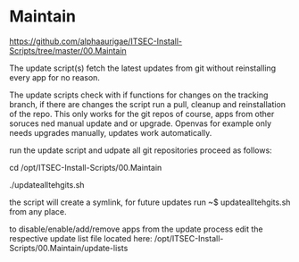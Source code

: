 # Maintain 

https://github.com/alphaaurigae/ITSEC-Install-Scripts/tree/master/00.Maintain

The update script(s) fetch the latest updates from git without reinstalling every app for no reason.


The update scripts check with if functions for changes on the tracking branch, if there are changes the script run a pull, cleanup and reinstallation of the repo.
This only works for the git repos of course, apps from other soruces ned manual update and or upgrade. Openvas for example only needs upgrades manually, updates work automatically.

run the update script and udpate all git repositories proceed as follows:



cd /opt/ITSEC-Install-Scripts/00.Maintain

./updatealltehgits.sh



the script will create a symlink, for future updates run
~$ updatealltehgits.sh from any place.

to disable/enable/add/remove apps from the update process edit the respective update list file located here:
/opt/ITSEC-Install-Scripts/00.Maintain/update-lists


